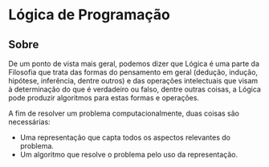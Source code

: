 # Lógica de Programação

## Sobre

De um ponto de vista mais geral, podemos dizer que Lógica é uma parte da Filosofia que trata das formas do pensamento em geral (dedução, indução, hipótese, inferência, dentre outros) e das operações intelectuais que visam à determinação do que é verdadeiro ou falso, dentre outras coisas, a Lógica pode produzir algoritmos para estas formas e operações.

A fim de resolver um problema computacionalmente, duas coisas são necessárias:
- Uma representação que capta todos os aspectos relevantes do problema.
- Um algoritmo que resolve o problema pelo uso da representação.
